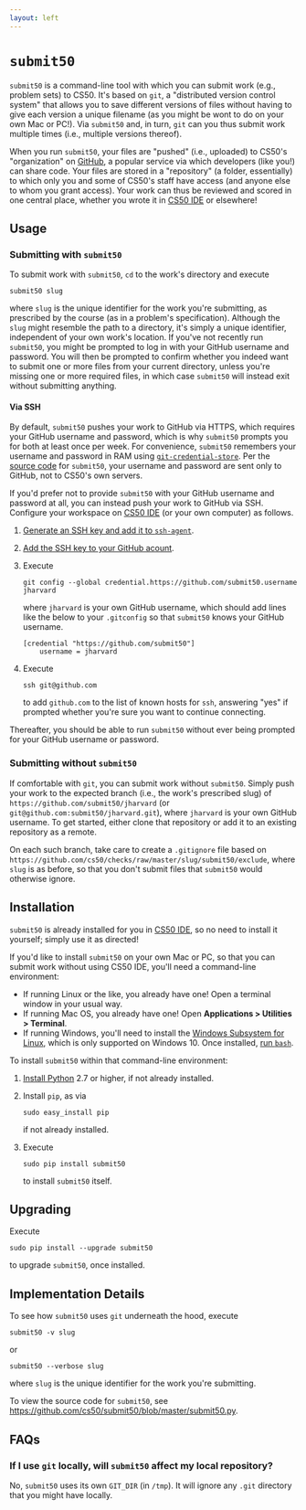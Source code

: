 ```yaml
---
layout: left
---
```


# `submit50`

`submit50` is a command-line tool with which you can submit work (e.g., problem sets) to CS50. It's based on `git`, a "distributed version control system" that allows you to save different versions of files without having to give each version a unique filename (as you might be wont to do on your own Mac or PC!). Via `submit50` and, in turn, `git` can you thus submit work multiple times (i.e., multiple versions thereof).

When you run `submit50`, your files are "pushed" (i.e., uploaded) to CS50's "organization" on [GitHub](https://github.com/), a popular service via which developers (like you!) can share code. Your files are stored in a "repository" (a folder, essentially) to which only you and some of CS50's staff have access (and anyone else to whom you grant access). Your work can thus be reviewed and scored in one central place, whether you wrote it in [CS50 IDE](https://cs50.io/) or elsewhere!

## Usage

### Submitting with `submit50`

To submit work with `submit50`, `cd` to the work's directory and execute

```
submit50 slug
```

where `slug` is the unique identifier for the work you're submitting, as prescribed by the course (as in a problem's specification). Although the `slug` might resemble the path to a directory, it's simply a unique identifier, independent of your own work's location. If you've not recently run `submit50`, you might be prompted to log in with your GitHub username and password. You will then be prompted to confirm whether you indeed want to submit one or more files from your current directory, unless you're missing one or more required files, in which case `submit50` will instead exit without submitting anything.

#### Via SSH

By default, `submit50` pushes your work to GitHub via HTTPS, which requires your GitHub username and password, which is why `submit50` prompts you for both at least once per week. For convenience, `submit50` remembers your username and password in RAM using [`git-credential-store`](https://git-scm.com/docs/git-credential-store/). Per the [source code](https://github.com/cs50/submit50/blob/master/submit50.py) for `submit50`, your username and password are sent only to GitHub, not to CS50's own servers.

If you'd prefer not to provide `submit50` with your GitHub username and password at all, you can instead push your work to GitHub via SSH. Configure your workspace on [CS50 IDE](https://cs50.io/) (or your own computer) as follows.

1. [Generate an SSH key and add it to `ssh-agent`](https://help.github.com/articles/generating-a-new-ssh-key-and-adding-it-to-the-ssh-agent/).

1. [Add the SSH key to your GitHub acount](https://help.github.com/articles/adding-a-new-ssh-key-to-your-github-account/).

1. Execute

   ```
   git config --global credential.https://github.com/submit50.username jharvard
   ```

   where `jharvard` is your own GitHub username, which should add lines like the below to your `.gitconfig` so that `submit50` knows your GitHub username.

   ```
   [credential "https://github.com/submit50"]
       username = jharvard
   ```

1. Execute 

   ```
   ssh git@github.com
   ```

    to add `github.com` to the list of known hosts for `ssh`, answering "yes" if prompted whether you're sure you want to continue connecting. 

Thereafter, you should be able to run `submit50` without ever being prompted for your GitHub username or password. 

### Submitting without `submit50`

If comfortable with `git`, you can submit work without `submit50`. Simply push your work to the expected branch (i.e., the work's prescribed slug) of `https://github.com/submit50/jharvard` (or `git@github.com:submit50/jharvard.git`), where `jharvard` is your own GitHub username. To get started, either clone that repository or add it to an existing repository as a remote.

On each such branch, take care to create a `.gitignore` file based on `https://github.com/cs50/checks/raw/master/slug/submit50/exclude`, where `slug` is as before, so that you don't submit files that `submit50` would otherwise ignore.

## Installation

`submit50` is already installed for you in [CS50 IDE](https://cs50.io/), so no need to install it yourself; simply use it as directed!

If you'd like to install `submit50` on your own Mac or PC, so that you can submit work without using CS50 IDE, you'll need a command-line environment:

- If running Linux or the like, you already have one! Open a terminal window in your usual way.
- If running Mac OS, you already have one! Open **Applications > Utilities > Terminal**.
- If running Windows, you'll need to install the [Windows Subsystem for Linux](https://msdn.microsoft.com/commandline/wsl/about), which is only supported on Windows 10. Once installed, [run `bash`](https://blogs.windows.com/buildingapps/2016/03/30/run-bash-on-ubuntu-on-windows/).

To install `submit50` within that command-line environment:

1. [Install Python](https://www.python.org/downloads/) 2.7 or higher, if not already installed.

1. Install `pip`, as via 

   ```
   sudo easy_install pip
   ```

   if not already installed.

1. Execute 

   ```
   sudo pip install submit50
   ```
   to install `submit50` itself.

## Upgrading

Execute

```
sudo pip install --upgrade submit50
```

to upgrade `submit50`, once installed.

## Implementation Details

To see how `submit50` uses `git` underneath the hood, execute
```
submit50 -v slug
```
or
```
submit50 --verbose slug
```
where `slug` is the unique identifier for the work you're submitting.

To view the source code for `submit50`, see <https://github.com/cs50/submit50/blob/master/submit50.py>.

## FAQs

### If I use `git` locally, will `submit50` affect my local repository?

No, `submit50` uses its own `GIT_DIR` (in `/tmp`). It will ignore any `.git` directory that you might have locally.
